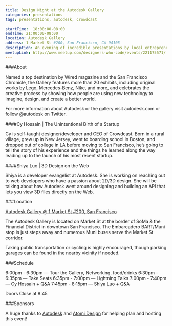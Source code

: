 ```yaml
---
title: Design Night at the Autodesk Gallery
categories: presentations
tags: presentations, autodesk, crowdcast

startTime: 	18:00:00-08:00
endTime: 21:00:00-08:00
location: Autodesk Gallery
address: 1 Market St #200, San Francisco, CA 94105
description: An evening of incredible presentations by local entrepreneur Cy Hossain and Autodesk employee Shiya Luo at the Autodesk Gallery.
meetupLink: http://www.meetup.com/designers-who-code/events/221175571/
---
```


###About

Named a top destination by Wired magazine and the San Francisco Chronicle, the Gallery features more than 20 exhibits, including original works by Lego, Mercedes-Benz, Nike, and more, and celebrates the creative process by showing how people are using new technology to imagine, design, and create a better world.

For more information about Autodesk or the gallery visit autodesk.com or follow @autodesk on Twitter.

####Cy Hossain  |  The Unintentional Birth of a Startup 

Cy is self-taught designer/developer and CEO of Crowdcast. Born in a rural village, grew up in New Jersey, went to boarding school in Boston, and dropped out of college in LA before moving to San Francisco, he’s going to tell the story of his experience and the things he learned along the way leading up to the launch of his most recent startup.

####Shiya Luo  |  3D Design on the Web

Shiya is a developer evangelist at Autodesk. She is working on reaching out to web developers who have a passion about 2D/3D design. She will be talking about how Autodesk went around designing and building an API that lets you view 3D files directly on the Web.

###Location

[Autodesk Gallery @ 1 Market St #200, San Francisco]()

The Autodesk Gallery is located on Market St at the border of SoMa & the Financial District in downtown San Francisco. The Embarcadero BART/Muni stop is just steps away and numerous Muni buses serve the Market St corridor. 

Taking public transportation or cycling is highly encouraged, though parking garages can be found in the nearby vicinity if needed.

###Schedule

6:00pm - 6:30pm  —  Tour the Gallery, Networking, food/drinks 
6:30pm - 6:35pm   —  Take Seats 
6:35pm - 7:00pm  —  Lightning Talks 
7:00pm - 7:40pm  —  Cy Hossain + Q&A 
7:45pm - 8:15pm   —  Shiya Luo + Q&A 

Doors Close at 8:45

###Sponsors

A huge thanks to [Autodesk](http://autodesk.com) and [Atomi Design](http://atomidesign.com) for helping plan and hosting this event!
